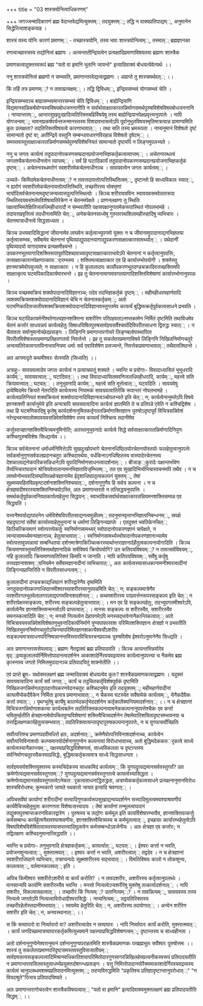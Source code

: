 +++
title = "03 शास्त्रयोनित्वाधिकरणम्"

+++
जगज्जन्मादिकारणं ब्रह्म वेदान्तवेद्यमित्युक्त्तम्् तदयुक्त्तम््; तद्धि न वाक्यप्रतिपाद्यम््, अनुमानेन सिद्धेरित्याशङ्कयाह ।

शास्त्रं यस्य योनिः कारणं प्रमाणम्् - तच्छास्त्रयोनि, तस्य भावः शास्त्रयोनित्वम््, तस्मात्् ब्रह्मज्ञानका

रणत्वाच्छास्त्रस्य तद्योनित्वं ब्रह्मणः । अत्यन्तातीन्द्रियत्वेन प्रत्यक्षादिप्रमाणाविषयतया ब्रह्मणः शास्त्रैक

प्रमाणकत्वादुक्त्तस्वरूपं ब्रह्म "यतो वा इमानि भूतानि जायन्ते" इत्यादिवाक्यं बोधयत्येवेत्यर्थः ।।

ननु शास्त्रयोनित्वं ब्रह्मणो न सम्भवति, प्रमाणान्तरवेद्यत्वाद्व्रह्मणः । अप्राप्ते तु शास्त्रमर्थवत्् ।।

किं तर्हि तत्र प्रमाणम््? न तावत्प्रत्यक्षम्् । तद्धि द्विविधम््, इन्द्रियसम्भवं योगसम्भवं चेति ।

इन्द्रियसम्भवञ्च बाह्यसम्भवमान्तरसम्भवं चेति द्विविधम्् । बाह्येन्द्रियाणि विद्यमानसन्निकर्षयोग्यस्वविषयबोधजननानीति न सर्वार्थसाक्षात्कारतन्निर्माणसमर्थपुरुषविशेषविषयबोधजननानि । नाप्यान्तरम््, आन्तरसुखदुःखादिव्यतिरिक्त्तबहिर्विषयेषु तस्य बाह्येन्द्रियानपेक्षप्रवृत्त्यनुपपत्तेः । नापि योगजन्यम््; भावनाप्रकर्षपर्यन्तजन्मानस्तस्य विशदावभासत्वेऽपि पूर्वानुभूतविषयस्मृतिमात्रत्वान्न प्रामाण्यमिति कुतः प्रत्यक्षता? तदतिरिक्त्तविषयत्वे कारणाभावात्् । तथा सति तस्य भ्रमरूपता । नाप्यनुमानं विशेषतो दृष्टं सामान्यतो दृष्टं वा; अतीन्द्रिये वस्तुनि सम्बन्धावधारणविरहान्न विशेषतो दृषेटम्् । समस्तवस्तुसाक्षात्कारतन्निर्माणसमर्थपुरुषविशेषनियतं सामान्यतो दृष्टमपि न लिङ्गमुपलभ्यते ।

ननु च जगतः कार्यत्वं तदुपादानोपकरणसम्प्रदानप्रयोजनाभिज्ञकर्तृकत्वव्याप्तम्् । अचेतनारब्धत्वं जगतश्चैकचेतनाधीनत्वेन व्याप्तम्् । सर्वं हि घटादिकार्यं तदुपादानोपकरणसम्प्रदानप्रयोजनाभिज्ञकर्तृकं दृष्टम्् । अचेतनारब्धमरोगं स्वशरीरमेकचेतनाधीनञ्च । सावयवत्वेन जगतः कार्यत्वम्् ।

उच्यते- किमिदमेकचेतनाधीनत्वम््? न तावत्तदायत्तोत्पत्तिस्थितित्वम््, दृष्टान्तो हि साध्यविकलः स्यात््, न ह्यरोगं स्वशरीरमेकचेतनायत्तोत्पत्तिस्थिति, तच्छरीरस्य भोक्त्तृणां भार्यादिसर्वचेतनानामदृष्टजन्यत्वात्तदुत्पत्तिस्थित्योः । किञ्च शरीरावयविनः स्वावयवसमवेततारूपा स्थितिरवयवसंश्लेपविशेषव्यतिरेकेण न चेतनमपेक्षते । प्राणनलक्षणा तु स्थितिः पक्षत्वाभिमतेक्षितिजलधिमहीधारादौ न सम्भवतीति पक्षसपक्षानुगतामेकरूपांस्थितं नोपलभामहे । तदायत्तप्रवृत्तित्वं तदधीनत्वमिति चेत््, अनेकचेतनसाध्येषु गुरुतररथशिलामहीरुहादिषु व्यभिचारः । चेतनमात्राधीनत्वे सिद्धसाध्यता ।

किञ्च उभयवादिसिद्धानां जीवानामेव लाघवेन कर्तृत्वाभ्युपगमो युक्त्तः न च जीवानामुपादानाद्यनभिज्ञतया कर्तृत्वासम्भवः, सर्वेषामेव चेतनानां पृथिव्याद्युपादानयागाद्युपकरणसाक्षात्कारसामर्थ्यात्् । यथेदानीं पृथिव्यादयो यागादयश्च प्रत्यक्षमीक्ष्यन्ते । उपकरणभूतयागादिशक्त्तिरूपापूर्वादिशब्दवाच्यादृष्टसाक्षात्काराभावेऽपि चेतनानां न कर्तृत्वानुपपत्तिः, तत्साक्षात्कारानपेक्षणात्कायर्ारम्भस्य । शक्त्तिमत्साक्षात्कार एव हि कार्यारम्भोपयोगी । शक्त्तेस्तु ज्ञानमात्रमेवोपयुज्यते; न साक्षात्कारः । न हि कुलालादयः कार्योपकरणभूतदण्डचक्रादिवत्तच्छक्त्तिमपि साक्षात्कृत्य घटमपिकादिकार्यमारभन्ते । इह तु चेतनानामागमावगतयागादिशक्त्तिविशेषाणां कार्यारम्भोनानुपपन्नः ।

किञ्च यच्छक्यक्रियं शक्योपादानादिविज्ञानञ्च; तदेव तदभिज्ञकर्तृकं दृष्टम्् । महीमहीधरमहार्णवादि त्वशक्यक्रियमशक्योपादानादिविज्ञानं चेचि न चेतनातकर्तृकम््; अतो घटमणिकादिसजातीयशक्यक्रियशक्योपादानादिविज्ञानवस्तुगतमेव कायर्त्वं बुद्धिमत्कर्तृपूर्वकत्वसाधने प्रभवति ।

किञ्च घटादिकायर्मनीश्वरेणाल्पज्ञानशक्त्तिना सशरीरेण परिग्रहवताऽनाप्तकामेन निर्मितं दृष्टमिति तथाविधमेव चेतनं कर्त्तारं साधयन्नयं कार्यत्वहेतुः सिषाधयिषितपुरुषसार्वज्ञ्यसर्वैश्चर्यादिविपरीतसाधना द्विरुद्धः स्यात्् । न चैतावता सर्वानुमानोच्छेदप्रसङ्गः । लिङ्गिनि प्रमाणान्तरगोचरे लिङ्गबलोपस्थापिता विपरीतविशेषास्तत्प्रमाणप्रतिहतगतयो निवर्त्तन्ते । इह तु सकलेतरप्रमाणाविषये लिङ्गिनि निखिलनिर्माणचतुरे अन्वव्यतिरेकावगताविनाभावनियमा धर्माः सर्व एवाविशेषेण प्रसज्यन्ते, निवर्त्तकप्रमाणाभावात्् तथैवावतिष्ठन्ते ।

अत आगमादृते कथमीश्वरः सेत्स्यति (सिध्यति) ।।

अत्राहुः- सावयवत्वादेव जगतः कार्यत्वं न प्रत्याख्यातुं शक्यते । भवन्ति च प्रयोगाः- विवादाध्यासितं भूभूधरादि कार्यम््, सावयवत्वात््, घटादिवत्् । तथा विवादाध्यासितमवनिजलधिमहीधरादि, कार्यम््, महत्त्वे सति क्रियावत्त्वात्् घटवत्् । तनुभुवनादि कार्यम््, महत्त्वे सति मूर्त्तत्वात््, घटवदिति । सावयवेषु द्रव्येष्विदमेव क्रियते नेतरदिति कार्यत्वस्य नियामकं सावयवत्वातिरेकि रूपान्तरं नोपलभामहे । कार्यत्वप्रतिनियतं शक्यक्रियत्वं शक्योपादानादिविज्ञानत्वञ्चोपलभ्यते इति चेत्् न; कार्यत्वेनानुमतेऽपि विषये ज्ञानशक्त्ती कार्यानुमेये इति अन्यत्रापि सावयवत्वादिना कार्यत्वं ज्ञातमिति ते च प्रतिपन्ने एवेति न कश्चिद्विशेषः । तथा हि घटमणिकादिषु कृतेषु कार्यदर्शनानुमितकर्तृगततन्निर्माणाक्त्तिज्ञानः पुरुषोऽदृष्टपूर्वं विचित्रसन्निवेशं नरेन्द्रभवनमालोक्यावयवसन्निवेशविशेषेण तस्य कायर्त्वं निश्चित्य तदानीमेव

कर्त्तुस्तज्ज्ञानशक्त्तिवैचित्र्यमनुमिनोति; अतस्तनुभुवनादेः कार्यत्वे सिद्धे सर्वसाक्षात्कारतन्निर्माणादिनिपुणः कश्चित्पुरुषविशेषः सिध्द्यत्येव ।।

किञ्च सर्वचेतनानां धर्माधर्मनिमित्तेऽपि सुखदुःखोपभागे चेतनानधिष्ठितयोरचेतनयोस्तयोः फलहेतुत्वानुपपत्तेः सर्वकर्मानुगुणसर्वफलप्रदानचतुरः कश्चिदास्थेयः, वर्धकिनाऽनधिष्ठितस्य वास्यादेरचेतनस्य देशकालाद्यनेकपरिकसन्निधानेऽपि यूपादिनिर्माणसाधनत्वादर्शनात्् । बीजाङ््कुरादेः पक्षान्तर्भावेण तैर्व्यभिचारापादानं श्रोत्रियवेतालानामनभिज्ञताविजृम्भितम््, तत एव सुखादिभिर्व्यभिचारवचनमपि तथैव । न च लाघवेनोभयवादिसम्प्रतिपन्नक्षेत्रज्ञानामेव ईदृशाधिष्ठातृत्वकल्पनं युक्त्तम््, तेषां सूक्ष्मव्यवहितविप्रकृष्टदर्शनाशक्त्तिनिश्चयात््, दर्शनानुगुणैव हि सर्वत्र कल्पना । न च क्षेत्रज्ञवदीश्वरस्याशक्त्तिनिश्चयोऽस्ति, अतः प्रमाणान्तरतो न तत्सिद्धयनुपपत्तिः । समर्थकर्तृपूर्वकत्वनियतकार्यत्वहेतुना सिद्धयन्् स्वाभाविकसर्वार्थसाक्षात्कारतन्नियमनशक्त्तिसम्पन्न एव सिद्धयति ।

यत्त्वनैश्वर्याद्यापादनेन धर्मविशेषविपरीतसाद्यनत्वमुन्नीतम्् तदनुमानवृत्तानभिज्ञत्वनिबन्धनम््, सपक्षे सहदृष्टानां सर्वेषां कार्य्यस्याहेतुभूनानां च धर्माणां लिङ्गिन्यप्राप्तेः । एतदुक्त्तं भवतिकेनचित्् किञ्चित्क्रियमाणं स्वोत्पत्तयेकर्तुः स्वनिर्माणसामथ्यर्ं स्वोपादानोपकरणज्ञानं चापेक्षते, न त्वन्यासामर्थ्यमन्याज्ञानञ्च, हेतुत्वाभावात्् । स्वनिर्माणसामर्थ्यस्वोपादानोपकरणज्ञानाभ्यामेव स्वोत्पत्तावुपपन्नायां सम्बन्धितया दर्शनमात्रेणाकिञ्चित्करस्यार्थान्तराज्ञानादेर्हेतुत्वकल्पनायोगादिति । किञ्च क्रियमाणवस्तुव्यतिरिक्त्तार्थाज्ञानादिकं सर्वविषयं क्रियोपयोगि? उत कतिपयविषयम््? न तावत्सर्वविषयम््, नहि कुलालादिः क्रियमाणव्यतिरिक्त्तं किमपि न जानाति । नापि कतिपयविषयम्् सर्वेषु कर्तृषु तत्तदज्ञानाशक्त्त््यनियमेन सर्वेषामज्ञानादीनां व्यभिचारात््, अतः कार्यत्वस्यासाधकानामनीश्वरत्वादीनां लिङ्गिन्यप्राप्तिरिति न विपरीतसाधनत्वम्् ।

कुलालादीनां दण्डचक्राद्यधिष्ठानं शरीरद्वारेणैव दृष्यमिति जगदुपादानोपकरणाधिष्ठानमीश्वरस्याशरीरस्यानुपपन्नमिति चेत्् न; सङ्कल्पमात्रेणैव परशरीरगतभूतवेतालगरलाद्यपगमविनाशदर्शनात्् । कथमशरीरस्य परप्रवर्त्तनरूपस्सङ्कल्प इति चेत्् न शरीरापेक्षस्सङ्कल्पः, शरीरस्य सङ्कल्पहेतुत्वाभावात्् । मन एव हि सङ्कल्पहेतुः, तदभ्युपगतमीश्वरेऽपि, कार्यत्वेनैव ज्ञानशक्त्तिवन्मनसोऽपि प्राप्तत्वात्् । मानसः सङ्कल्पः स शरीरस्यैव, सशरीरस्यैव समनस्कत्वादिति चेत्् न; मनसो नित्यत्वेन देहापगमेऽपि मनस्सद्भावेनानैकान्तिकत्वात्् अतो विचित्रावयवसन्निवेशविशेषतनुभुवनादिकार्यनिर्माणे पुण्यपापपरवशः परिमितशक्त्तिज्ञानः क्षेत्रज्ञो न प्रभवतीति निखिलभुवननिर्माणचतुरोऽचिन्त्यापरिमितज्ञानशकत्यैश्वर्योऽशरीरः सङ्कल्पमात्रसाधनपरिनिष्पन्नानन्तविस्तारविचित्ररचनप्रपञ्चः पुरुषविशेष ईश्वरोऽनुमानेनैव सिध्द्यति ।

अतः प्रमाणान्तरावसेयत्वाद्् ब्रह्मणः नैतद्वाक्यं ब्रह्म प्रतिपादयति । किञ्च अत्यन्तभिन्नयोरेव मृद््द्रव्यकुलालयोर्निमित्तोपादानत्वदर्शनेन आकाशादेर्निरवयवद्रव्यस्य कार्यत्वानुपपत्त्या च नैकमेव ब्रह्म कृत्स्नस्य जगतो निमित्तमुपादानञ्च प्रतिपादयितुं शाक्नोतीति ।।

एवं प्राप्ते ब्रूमः- यथोक्त्तलक्षणं ब्रह्म जन्मादिवाक्यं बोधयत्येव कुतः? शास्त्रैकप्रमाणकत्वाद्व्रह्मणः । यदुक्त्तं सावयवत्वादिना कार्यं सर्वं जगत््, कार्यं च तदुचितकर्तृविशेषपूर्वकं दृष्टमिति निखिलजगन्निर्माणतदुपादानोपकरणवेदनचतुरः कश्चिदनुमेय इति तदयुक्त्तम््; महीमहार्णवादीनां कायर्त्वेप्येकदैवैकेन निर्मिता इत्यत्र प्रमाणाभावात््, न चैकस्य घटस्येव सर्वेषामेकं कार्यत्वम््, येनैकदैवैकः कर्त्ता स्यात्् । पृथग्भूतेषु कार्येषु कालभेदकर्तृभेददर्शनेन कर्तृकालैक्यनियमादर्शनात्् ।। न च क्षेत्रज्ञानां विचित्रजगन्निर्माणाशकत्या कार्यत्वबलेन तदतिरिक्त्तकल्पनायामनेककल्पनानुपपत्तेश्चैकः एव कर्त्ता भवितुमर्हतीति क्षेत्रज्ञानामेवोपचितपुण्यविशेषाणां शक्त्तिवैचित्र्यदर्शनेन तेषामेवातिशयितादृष्टसम्भावनया च तत्तद्विलक्षणकार्यहेतुुत्वसम्भवात्् तदतिरिक्त्तात्यन्तादृष्टपुरुषकल्पनानुपपत्तेः, न च युगपत्सर्वोच्छितिः

सर्वोत्पत्तिश्च प्रमाणपदवीमधिरो हतः, अदर्शनात््, क्रमेणैवोत्पत्तिविनाशदर्शनाच्च, कार्यत्वेन सर्वोत्पत्तिविनाशयोः कल्प्यमानयोर्दर्शनानुगुण्येन कल्पनायां विरोधाभावाच्च, अतो बुद्धिमदेककतर्ृकत्वे साध्ये कार्यत्वस्यानैकान्त्यम््, पक्षस्याप्रसिद्धविशेषणत्वं, साध्यविकलता च दृष्टान्तस्य सर्वनिर्माणचतुरस्यैकस्याप्रसिद्धेः, बुद्धिमत्कर्तृकत्वमात्र साध्ये सिद्धसाधनता ।

सार्वज्ञ्यसर्वशक्त्तियुक्त्तस्य कस्यचिदेकस्य साधकमिदं कार्यत्वम्् किं युगपदुत्पद्यमानसर्ववस्तुगर्तं? उत क्रमेणोत्पद्यमानसर्ववस्तुगतम््? युगपदुत्पद्यमानसर्ववस्तुगतत्वे कायर्त्वस्यासिद्धता । क्रमेणोत्पद्यमानसर्ववस्तुगतत्वेऽनेकतर्ृकत्वसाधनाद्धिरुद्धता, अत्राप्येककर्तृकत्वसाधने प्रत्यक्षनानुमानविरोधः शास्त्रविरोधश्च; कुम्भकारो जायते रथकारो जायत इत्यादि श्रवणात्् ।

अपिचसर्वेषां कार्याणां शरीरादीनां सत्त्वादिगुणकार्यरूपसुखाद्यन्वयदर्शनेन सत्त्वादिमूलत्वमवश्याश्रयणीयं कार्यवैचित्र्यहेतुभूताः कारणगता विशेषाःसत्त्वादयः । तेषां कार्याणां तन्मूलत्वापादनं तद्युक्त्तपुरुषान्तःकरणविकारद्वारेण । पुरुषस्य च तद्योगः कर्ममूल इति कायर्विशेषारम्भायैव, ज्ञानशक्त्तिवत्कर्त्तुः कर्मसम्बन्धः कार्यहुेत्वनैवावश्याश्रयणीयः, ज्ञानशक्त्तिवैचित्र्यस्य च कर्ममूलत्वात््, इच्छायाः कार्यारम्भहेतुत्वेऽपि विषयविशेषविशेषितायास्तस्यासप्तत्त्वादिमूलत्वेन कर्मसम्बन्धोऽवर्जनीयः । अतः क्षेत्रज्ञा एव कर्त्तारः; न तद्विलक्षणः कश्चिदनुमानात्सिद्धयति ।।

भवन्ति च प्रयोगाः- तनुभुवनादि क्षेत्रज्ञकर्तृकम््, कायर्त्वात््, घटवत्् । ईश्वरः कर्त्ता न भवति, प्रयोजनशून्यत्वात््, मुक्त्तात्मवत्् । इश्वरः कर्त्ता न भवति, अशरीरत्वात्् तद्वदेव । न च क्षेत्रज्ञानां स्वशरीराधिष्ठाने व्यभिचारः, तत्राप्यनादेः सूक्ष्मशरीरस्य सद्भावात्् । विमतिविषयः कालो न लोकशून्यः, कालत्वात््, वर्तमानकालवत्् इति ।

अपिच किमीश्वरः सशरीरोऽशरीरो वा कार्यं करोति? । न तावदशरीरः, अशरीरस्य कर्तृत्वानुपलब्धेः । मानसान्यपि कार्याणि सशरीरस्यैव भवन्ति । मनसो नित्यत्वेऽप्यशरीरेषु मुक्त्तेषु तत्कार्यादर्शनात्् । नापि सशरीरः, विकल्पासहत्वात्् । तच्छरीरं किं नित्यम््? उतानित्यम््? । न तावन्नित्यम््, सावयवस्य तस्य नित्यत्वे जगतोऽपि नित्यत्वाविरोधादीश्वरासिद्धेः । नाप्यनित्यम््, तद्वयतिरिक्त्तस्य तच्छरीरहेतोस्तदानीमभावात्् । स्वयमेव हेतुरिति चेत्् न, अशरीरस्य तदयोगात्् । अन्येन शरीरेण सशरीर इति चेत्् न, अनवस्थानात्् ।।

स किं सव्यापारो वा निर्व्यापारो वा? अशरीरत्वादेव न सव्यापारः । नापि निर्व्यापारः कार्यं करोति, मुक्त्तात्मवत्् । कार्यं जगदिच्छामात्रव्यापारकर्तृकमित्युच्यमाने पक्षस्याप्रसिद्धविशेषणत्वम््; दृष्टान्तस्य च साध्यहीनता ।

अतो दर्शनानुगुण्येनेश्वरानुमानं दर्शनानुगुण्यपराहतमिति शास्त्रैकप्रमाणकः परब्रह्मभूतः सर्वेश्वरः पुरुषोत्तमः ।। शास्त्रं तु सकलेतरप्रमाणपरिदृष्टसमस्तवस्तुविसजातीयम्् सार्वज्ञ्यसत्यसङ्कल्पत्वादिमिश्रानवधिकातिशयापरिमितोदारगुणसागरन्निखिलहेयप्रत्यनीकस्वरूपं प्रतिपादयतीति न प्रमाणान्तरावसितवस्तुसाधर्म्यप्रयुक्त्तदोषगन्धप्रसङ्गः । यत्तु निमित्तोपादानयोरैक्यमाकाशादेर्निरवयवद्रव्यस्य कार्यत्वं चानुपलब्धमशक्यप्रतिपादनमित्युक्त्तम््; तदप्यविरुद्धमिति "प्रकृतिश्च प्रतिज्ञादृष्टान्तानुपरोधात््" "न वियदश्रुते"रित्यत्र प्रतिपादयिष्यते ।

अतः प्रमाणान्तरागोचरत्वेन शास्त्रैकविषयत्वात्् "यतो वा इमानि" इत्यादिवाक्यमुक्त्तलक्षणं ब्रह्म प्रतिपादयतीति सिद्धम्् ।।